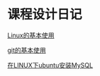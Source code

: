 # 课程设计日记

[Linux的基本使用](day1/0001.md)



[git的基本使用](day2/0001.md)




[ 在LINUX下ubuntu安装MySQL](day3/0001.md)











